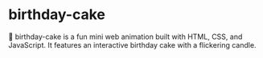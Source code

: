 # birthday-cake
🎂 birthday-cake is a fun mini web animation built with HTML, CSS, and JavaScript. It features an interactive birthday cake with a flickering candle.
